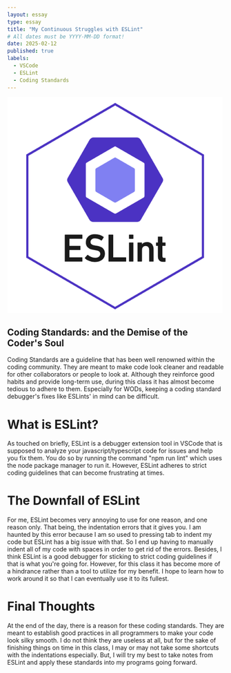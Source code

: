 ```yaml
---
layout: essay
type: essay
title: "My Continuous Struggles with ESLint"
# All dates must be YYYY-MM-DD format!
date: 2025-02-12
published: true
labels:
  - VSCode
  - ESLint
  - Coding Standards
---
```


<img width="500px" class="rounded float-start pe-4" src="../img/eslint.png">


## Coding Standards: and the Demise of the Coder's Soul
Coding Standards are a guideline that has been well renowned within the coding community. They are meant to make code look cleaner and readable for other collaborators or people to look at. Although they reinforce good habits and provide long-term use, during this class it has almost become tedious to adhere to them. Especially for WODs, keeping a coding standard debugger's fixes like ESLints' in mind can be difficult.


# What is ESLint?
As touched on briefly, ESLint is a debugger extension tool in VSCode that is supposed to analyze your javascript/typescript code for issues and help you fix them. You do so by running the command "npm run lint" which uses the node package manager to run it. However, ESLint adheres to strict coding guidelines that can become frustrating at times.


# The Downfall of ESLint
For me, ESLint becomes very annoying to use for one reason, and one reason only. That being, the indentation errors that it gives you. I am haunted by this error because I am so used to pressing tab to indent my code but ESLint has a big issue with that. So I end up having to manually indent all of my code with spaces in order to get rid of the errors. Besides, I think ESLint is a good debugger for sticking to strict coding guidelines if that is what you're going for. However, for this class it has become more of a hindrance rather than a tool to utilize for my benefit. I hope to learn how to work around it so that I can eventually use it to its fullest.


# Final Thoughts
At the end of the day, there is a reason for these coding standards. They are meant to establish good practices in all programmers to make your code look silky smooth. I do not think they are useless at all, but for the sake of finishing things on time in this class, I may or may not take some shortcuts with the indentations especially. But, I will try my best to take notes from ESLint and apply these standards into my programs going forward.
